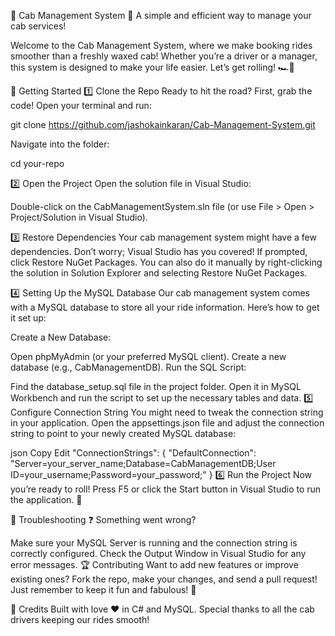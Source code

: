 🚖 Cab Management System 🚖
A simple and efficient way to manage your cab services!

Welcome to the Cab Management System, where we make booking rides smoother than a freshly waxed cab! Whether you’re a driver or a manager, this system is designed to make your life easier. Let’s get rolling! 🏎️💨

🚀 Getting Started
1️⃣ Clone the Repo
Ready to hit the road? First, grab the code! Open your terminal and run:

git clone https://github.com/jashokainkaran/Cab-Management-System.git

Navigate into the folder:

cd your-repo

2️⃣ Open the Project
Open the solution file in Visual Studio:

Double-click on the CabManagementSystem.sln file (or use File > Open > Project/Solution in Visual Studio).

3️⃣ Restore Dependencies
Your cab management system might have a few dependencies. Don’t worry; Visual Studio has you covered! If prompted, click Restore NuGet Packages. You can also do it manually by right-clicking the solution in Solution Explorer and selecting Restore NuGet Packages.

4️⃣ Setting Up the MySQL Database
Our cab management system comes with a MySQL database to store all your ride information. Here’s how to get it set up:

Create a New Database:

Open phpMyAdmin (or your preferred MySQL client).
Create a new database (e.g., CabManagementDB).
Run the SQL Script:

Find the database_setup.sql file in the project folder.
Open it in MySQL Workbench and run the script to set up the necessary tables and data.
5️⃣ Configure Connection String
You might need to tweak the connection string in your application. Open the appsettings.json file and adjust the connection string to point to your newly created MySQL database:

json
Copy
Edit
"ConnectionStrings": {
  "DefaultConnection": "Server=your_server_name;Database=CabManagementDB;User ID=your_username;Password=your_password;"
}
6️⃣ Run the Project
Now you’re ready to roll! Press F5 or click the Start button in Visual Studio to run the application. 🚦

🎯 Troubleshooting
❓ Something went wrong?

Make sure your MySQL Server is running and the connection string is correctly configured.
Check the Output Window in Visual Studio for any error messages.
🏆 Contributing
Want to add new features or improve existing ones? Fork the repo, make your changes, and send a pull request! Just remember to keep it fun and fabulous! 🎉

🤝 Credits
Built with love ❤️ in C# and MySQL. Special thanks to all the cab drivers keeping our rides smooth!
